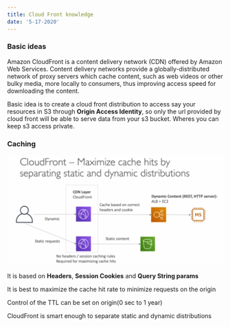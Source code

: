 ```yaml
---
title: Cloud Front knowledge
date: '5-17-2020'
---
```


### Basic ideas

Amazon CloudFront is a content delivery network (CDN) offered by Amazon Web Services. Content delivery networks provide a globally-distributed network of proxy servers which cache content, such as web videos or other bulky media, more locally to consumers, thus improving access speed for downloading the content.

Basic idea is to create a cloud front distribution to access say your resources in S3 through **Origin Access Identity**, so only the url provided by cloud front will be able to serve data from your s3 bucket. Wheres you can keep s3 access private.

### Caching

![diagram](./cacheDiagram.png)

It is based on **Headers**, **Session Cookies** and **Query String params**

It is best to maximize the cache hit rate to minimize requests on the origin

Control of the TTL can be set on origin(0 sec to 1 year)

CloudFront is smart enough to separate static and dynamic distributions
